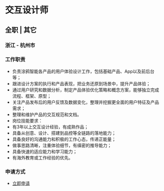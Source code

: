 
# 交互设计师
## 全职  |  其它
### 浙江 - 杭州市

### 工作职责
- 负责涂鸦智能各产品的用户体验设计工作，包括基础产品、App以及前后台等；
- 跟进设计方案的执行和产品表现，把业务还原到场景中，提升产品体验；
- 通过用户研究和数据分析，制定产品体验优化策略和概念方案，能够独立完成流程、框架、原型；
- 关注产品发布后的用户反馈及数据变化，整理并挖掘更全面的用户特征及产品需求；
- 整理和维护产品的交互规范和文档。
- 岗位技能要求：
- 有3年以上交互设计经验，有成熟作品；
- 具备从创意、设计、搭建到品控等全链路的落地能力；
- 具备良好的沟通能力和积极的工作心态，传递正能量；
- 做事思路清晰，注重体验细节，有缜密的推导能力；
- 具备快速的适应能力和学习能力；
- 有海外教育或工作经验的优先。
### 申请方式
- <a href="mailto:hr@tuya.com?subject=求职简历-交互设计师-来自GitHub">立即申请</a>